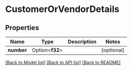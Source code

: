 # CustomerOrVendorDetails

## Properties

Name | Type | Description | Notes
------------ | ------------- | ------------- | -------------
**number** | Option<**f32**> |  | [optional]

[[Back to Model list]](../README.md#documentation-for-models) [[Back to API list]](../README.md#documentation-for-api-endpoints) [[Back to README]](../README.md)


